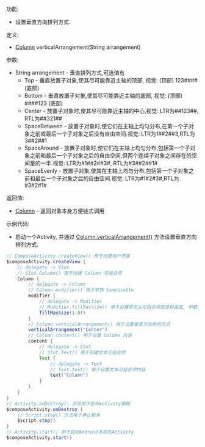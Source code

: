 功能:

+ 设置垂直方向排列方式.

定义:

+ [Column](/API/UI/Compose/Widget/Column/README.md) verticalArrangement(String arrangement)

参数:

+ String arrangement - 垂直排列方式,可选值有
    + Top - 垂直放置子对象,使其尽可能靠近主轴的顶部, 视觉: (顶部) 123#### (底部)
    + Bottom - 垂直放置子对象,使其尽可能靠近主轴的底部, 视觉: (顶部) ####123 (底部)
    + Center - 放置子对象时,使其尽可能靠近主轴的中心,视觉: LTR为##123##, RTL为##321##
    + SpaceBetween - 放置子对象时,使它们在主轴上均匀分布,在第一个子对象之前或最后一个子对象之后没有自由空间.视觉: LTR为1##2##3,RTL为3##2##1
    + SpaceAround - 放置子对象时,使它们在主轴上均匀分布,包括第一个子对象之前和最后一个子对象之后的自由空间,但两个连续子对象之间存在的空间量的一半.视觉:
      LTR为#1##2##3#, RTL为#3##2##1#
    + SpaceEvenly - 放置子对象,使其在主轴上均匀分布,包括第一个子对象之前和最后一个子对象之后的自由空间.视觉: LTR为#1#2#3#,RTL为#3#2#1#

返回值:

+ [Column](/API/UI/Compose/Widget/Column/README.md) - 返回对象本身方便链式调用

示例代码:

+ 启动一个Activity,
  并通过 [Column.verticalArrangement()](/API/UI/Compose/Widget/Column/README.md?id=verticalArrangement)
  方法设置垂直方向排列方式.

```groovy
// ComposeActivity.createView() 用于创建用户界面
$composeActivity.createView {
    // delegate -> Slot
    // Slot.Column() 用于创建 Column 可组合项
    Column {
        // delegate -> Column
        // Column.modifier() 用于修饰 Composable
        modifier {
            // delegate -> Modifier
            // Modifier.fillMaxSize() 用于设置填充父可组合项宽度和高度, 参数为填充父可组合项的比例, 取值区间为 0.0f-1.0f
            fillMaxSize(1.0f)
        }
        // Column.verticalArrangement() 用于设置垂直方向排列方式
        verticalArrangement("Center")
        // Column.content() 用于设置 Column 内容
        content {
            // delegate -> Slot
            // Slot.Text() 用于创建文本可组合项
            Text {
                // delegate -> Text
                // Text.text() 用于设置文本可组合项内容
                text("Column")
            }
        }
    }
}
// Activity.onDestroy() 方法用于监听Activity销毁
$composeActivity.onDestroy {
    // Script.stop() 方法用于停止脚本
    $script.stop()
}
// Activity.start() 用于启动Android系统的Activity
$composeActivity.start()
```